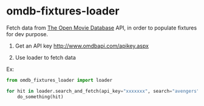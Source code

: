 # omdb-fixtures-loader

Fetch data from [The Open Movie Database](http://www.omdbapi.com/) API, in order to populate fixtures for dev purpose.

1. Get an API key
http://www.omdbapi.com/apikey.aspx

2. Use loader to fetch data

Ex:
```python
from omdb_fixtures_loader import loader

for hit in loader.search_and_fetch(api_key="xxxxxxx", search="avengers"):
    do_something(hit)
```
